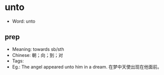 # unto

- Word: unto

## prep

- Meaning: towards sb/sth
- Chinese: 朝；向；到；对
- Tags: 
- Eg.: The angel appeared unto him in a dream. 在梦中天使出现在他面前。

